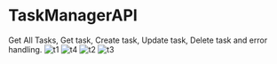 # TaskManagerAPI
Get All Tasks, Get task, Create task, Update task, Delete task and error handling.
![t1](https://github.com/RishabhSoni01/TaskManagerAPI/assets/80063042/fd39585b-c7ee-4755-b6c7-fbd5b6489114)
![t4](https://github.com/RishabhSoni01/TaskManagerAPI/assets/80063042/2a0e4483-7dcd-42eb-b4b3-b5ac96c40143)
![t2](https://github.com/RishabhSoni01/TaskManagerAPI/assets/80063042/3b5ad8c1-c43a-4a1d-b322-07ac2a9540ea)
![t3](https://github.com/RishabhSoni01/TaskManagerAPI/assets/80063042/810dbc9c-ec56-44b8-bd94-7d79c2ccb98e)
